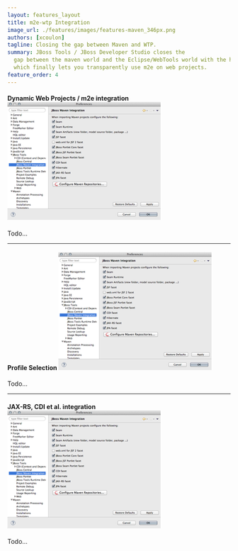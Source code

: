 ```yaml
---
layout: features_layout
title: m2e-wtp Integration
image_url: ./features/images/features-maven_346px.png
authors: [xcoulon]
tagline: Closing the gap between Maven and WTP.
summary: JBoss Tools / JBoss Developer Studio closes the 
  gap between the maven world and the Eclipse/WebTools world with the help of the m2e-wtp integration, 
  which finally lets you transparently use m2e on web projects.
feature_order: 4
---
```


#### Dynamic Web Projects / m2e integration ![Integration](./images/features-maven_346px.png)
Todo...

* * *
#### Profile Selection ![Profile selection](./images/features-maven_346px.png)
Todo...

* * *
#### JAX-RS, CDI et al. integration ![Integration](./images/features-maven_346px.png)
Todo...
